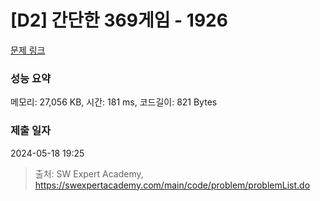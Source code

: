 # [D2] 간단한 369게임 - 1926 

[문제 링크](https://swexpertacademy.com/main/code/problem/problemDetail.do?contestProbId=AV5PTeo6AHUDFAUq) 

### 성능 요약

메모리: 27,056 KB, 시간: 181 ms, 코드길이: 821 Bytes

### 제출 일자

2024-05-18 19:25



> 출처: SW Expert Academy, https://swexpertacademy.com/main/code/problem/problemList.do